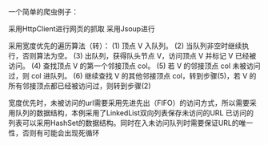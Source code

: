 一个简单的爬虫例子：

采用HttpClient进行网页的抓取
采用Jsoup进行

采用宽度优先的遍历算法（转）：
	(1) 顶点 V 入队列。
	(2) 当队列非空时继续执行，否则算法为空。
	(3) 出队列，获得队头节点 V，访问顶点 V 并标记 V 已经被访问。
	(4) 查找顶点 V 的第一个邻接顶点 col。
	(5) 若 V 的邻接顶点 col 未被访问过，则 col 进队列。
	(6) 继续查找 V 的其他邻接顶点 col，转到步骤(5)，若 V 的所有邻接顶点都已经被访问过，则转到步骤(2)

宽度优先时，未被访问的url需要采用先进先出（FIFO）的访问方式，所以需要采用队列的数据结构，本例采用了LinkedList双向列表保存未访问的URL
已访问的列表可以采用HashSet的数据结构。同时在入未访问队列时需要保证URL的唯一性，否则有可能会出现死循环
